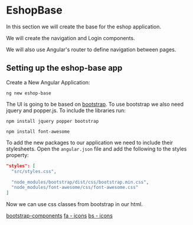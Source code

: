 # EshopBase

In this section we will create the base for the eshop application.

We will create the navigation and Login components.

We will also use Angular's router to define navigation between pages.

## Setting up the eshop-base app

Create a New Angular Application:

```
ng new eshop-base
```

The UI is going to be based on [bootstrap](https://getbootstrap.com/). To use bootstrap we also need jquery and popper.js.
To include the libraries run:
```
npm install jquery popper bootstrap
```

```
npm install font-awesome
```

To add the new packages to our application we need to include their stylesheets. Open the ```angular.json``` file and add the following to the styles property:
```JSON
"styles": [
  "src/styles.css",

  "node_modules/bootstrap/dist/css/bootstrap.min.css",
  "node_modules/font-awesome/css/font-awesome.css"
]
```

Now we can use css classes from bootstrap in our html.


[bootstrap-components](https://getbootstrap.com/docs/4.0/components/buttons/)
[fa - icons](https://fontawesome.bootstrapcheatsheets.com/)
[bs - icons](https://icons.getbootstrap.com/)